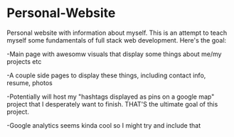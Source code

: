 # Personal-Website
Personal website with information about myself. This is an attempt to teach myself some fundamentals of full stack web development. Here's the goal: 

-Main page with awesomw visuals that display some things about me/my projects etc

-A couple side pages to display these things, including contact info, resume, photos

-Potentially will host my "hashtags displayed as pins on a google map" project that I desperately want to finish. THAT'S the ultimate goal of this project. 

-Google analytics seems kinda cool so I might try and include that
